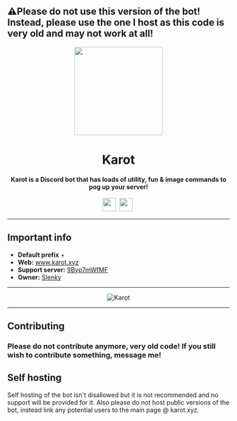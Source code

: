 ## ⚠️Please do not use this version of the bot! Instead, please use the one I host as this code is very old and may not work at all!

<div align="center">
    <a href="https://karot.xyz"><img src="https://www.karot.xyz/files/karotka.png" height="200" width="200"></a>
    <h1>Karot</h1>
    <strong>Karot is a  Discord bot that has loads of utility, fun & image commands to pog up your server!</strong><br><br>
    <img src="https://forthebadge.com/images/badges/built-with-love.svg" height="30">&nbsp;
    <img src="https://forthebadge.com/images/badges/made-with-javascript.svg" height="30">&nbsp;
</div>

---

## Important info

* **Default prefix** + <br>
* **Web:** www.karot.xyz
* **Support server:** [9Byp7mWfMF](https://discord.com/invite/9Byp7mWfMF)
* **Owner:** [Slenky](https://github.com/Slenkston)

---
<div align="center">
<img src="https://top.gg/api/widget/822391645697212416.svg" alt="Karot" />
    </div>
    
---

## Contributing

### Please do not contribute anymore, very old code! If you still wish to contribute something, message me!

## Self hosting

Self hosting of the bot isn't disallowed but it is not recommended and no support will be provided for it. Also please do not host public versions of the bot, instead link any potential users to the main page @ karot.xyz.
